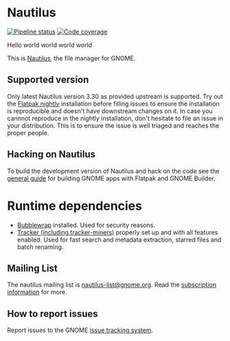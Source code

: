 # Nautilus
[![Pipeline status](https://gitlab.gnome.org/GNOME/nautilus/badges/master/build.svg)](https://gitlab.gnome.org/GNOME/nautilus/commits/master)
[![Code coverage](https://gitlab.gnome.org/GNOME/nautilus/badges/master/coverage.svg)](https://gitlab.gnome.org/GNOME/nautilus/commits/master)

 Hello world world world world

This is [Nautilus](https://wiki.gnome.org/Apps/Nautilus), the file manager for
GNOME.

## Supported version
Only latest Nautilus version 3.30 as provided upstream is supported. Try out the [Flatpak nightly](https://wiki.gnome.org/Apps/Nightly) installation before filling issues to ensure the installation is reproducible and doesn't have downstream changes on it. In case you cannnot reproduce in the nightly installation, don't hesitate to file an issue in your distribution. This is to ensure the issue is well triaged and reaches the proper people.

## Hacking on Nautilus

To build the development version of Nautilus and hack on the code
see the [general guide](https://wiki.gnome.org/Newcomers/BuildProject)
for building GNOME apps with Flatpak and GNOME Builder.

# Runtime dependencies
- [Bubblewrap](https://github.com/projectatomic/bubblewrap) installed. Used for security reasons.
- [Tracker (including tracker-miners)](https://gitlab.gnome.org/GNOME/tracker) properly set up and with all features enabled. Used for fast search and metadata extraction, starred files and batch renaming.

## Mailing List

The nautilus mailing list is nautilus-list@gnome.org. Read the [subscription
information](https://mail.gnome.org/mailman/listinfo/nautilus-list) for more.

## How to report issues

Report issues to the GNOME [issue tracking system](https://gitlab.gnome.org/GNOME/nautilus/issues).
